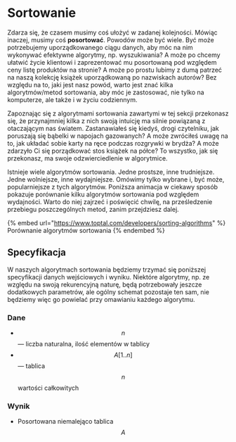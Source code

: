 # Sortowanie

Zdarza się, że czasem musimy coś ułożyć w zadanej kolejności. Mówiąc inaczej, musimy coś **posortować**. Powodów może być wiele. Być może potrzebujemy uporządkowanego ciągu danych, aby móc na nim wykonywać efektywne algorytmy, np. wyszukiwania? A może po chcemy ułatwić życie klientowi i zaprezentować mu posortowaną pod względem ceny listę produktów na stronie? A może po prostu lubimy z dumą patrzeć na naszą kolekcję książek uporządkowaną po nazwiskach autorów? Bez względu na to, jaki jest nasz powód, warto jest znać kilka algorytmów/metod sortowania, aby móc je zastosować, nie tylko na komputerze, ale także i w życiu codziennym.

Zapoznając się z algorytmami sortowania zawartymi w tej sekcji przekonasz się, że przynajmniej kilka z nich swoją intuicję ma silnie powiązaną z otaczającym nas światem. Zastanawiałeś się kiedyś, drogi czytelniku, jak poruszają się bąbelki w napojach gazowanych? A może zwróciłeś uwagę na to, jak układać sobie karty na ręce podczas rozgrywki w brydża? A może zdarzyło Ci się porządkować stos książek na półce? To wszystko, jak się przekonasz, ma swoje odzwierciedlenie w algorytmice.

Istnieje wiele algorytmów sortowania. Jedne prostsze, inne trudniejsze. Jedne wolniejsze, inne wydajniejsze. Omówimy tylko wybrane i, być może, popularniejsze z tych algorytmów. Poniższa animacja w ciekawy sposób pokazuje porównanie kilku algorytmów sortowania pod względem wydajności. Warto do niej zajrzeć i poświęcić chwilę, na prześledzenie przebiegu poszczególnych metod, zanim przejdziesz dalej.

{% embed url="https://www.toptal.com/developers/sorting-algorithms" %}
Porównanie algorytmów sortowania
{% endembed %}

## Specyfikacja

W naszych algorytmach sortowania będziemy trzymać się poniższej specyfikacji danych wejściowych i wyniku. Niektóre algorytmy, np. ze względu na swoją rekurencyjną naturę, będą potrzebowały jeszcze dodatkowych parametrów, ale ogólny schemat pozostaje ten sam, nie będziemy więc go powielać przy omawianiu każdego algorytmu.

### Dane

* $$n$$ — liczba naturalna, ilość elementów w tablicy
* $$A[1..n]$$ — tablica $$n$$ wartości całkowitych

### Wynik

* Posortowana niemalejąco tablica $$A$$

